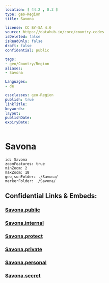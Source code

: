 ```yaml
---
location: [ 44.2 , 8.3 ] 
type: geo-Region
title: Savona

license: CC BY-SA 4.0
source: https://datahub.io/core/country-codes
isDeleted: false
isReadOnly: false
draft: false
confidential: public

tags:
- geo/Country/Region
aliases:
- Savona

Languages:
- de

cssclasses: geo-Region
publish: true
linkTitle: 
keywords: 
layout: 
publishDate: 
expiryDate: 
---
```


# Savona

```leaflet
id: Savona
zoomFeatures: true 
minZoom: 2 
maxZoom: 18
geojsonFolder: ./Savona/
markerFolder: ./Savona/
```


## Confidential Links & Embeds: 

### [Savona.public](/_public/\Earth\Continent\Europe\Europe~South\Italy\regions~Italy\LiguriaSavona.public.md) 

### [Savona.internal](/_internal/\Earth\Continent\Europe\Europe~South\Italy\regions~Italy\LiguriaSavona.internal.md) 

### [Savona.protect](/_protect/\Earth\Continent\Europe\Europe~South\Italy\regions~Italy\LiguriaSavona.protect.md) 

### [Savona.private](/_private/\Earth\Continent\Europe\Europe~South\Italy\regions~Italy\LiguriaSavona.private.md) 

### [Savona.personal](/_personal/\Earth\Continent\Europe\Europe~South\Italy\regions~Italy\LiguriaSavona.personal.md) 

### [Savona.secret](/_secret/\Earth\Continent\Europe\Europe~South\Italy\regions~Italy\LiguriaSavona.secret.md)

